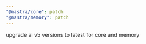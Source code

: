 ```yaml
---
"@mastra/core": patch
"@mastra/memory": patch
---
```


upgrade ai v5 versions to latest for core and memory
